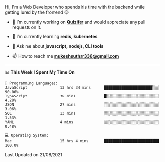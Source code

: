 Hi, I'm a Web Developer who spends his time with the backend while getting lured by the frontend 😜

- 🔭 I’m currently working on **[Quizifer](https://github.com/SutharMukesh/Quizifer/)** and would appreciate any pull requests on it.

- 🌱 I’m currently learning **redis, kubernetes**

- 💬 Ask me about **javascript, nodejs, CLI tools**

- 📫 How to reach me **mukeshsuthar336@gmail.com**

---
<!--START_SECTION:waka-->
📊 **This Week I Spent My Time On** 

```text
💬 Programming Languages: 
JavaScript               13 hrs 34 mins      ██████████████████████░░░   90.06% 
TypeScript               38 mins             █░░░░░░░░░░░░░░░░░░░░░░░░   4.28% 
JSON                     27 mins             ░░░░░░░░░░░░░░░░░░░░░░░░░   3.06% 
SQL                      13 mins             ░░░░░░░░░░░░░░░░░░░░░░░░░   1.53% 
YAML                     4 mins              ░░░░░░░░░░░░░░░░░░░░░░░░░   0.48%

💻 Operating System: 
Mac                      15 hrs 4 mins       █████████████████████████   100.0%

```


 Last Updated on 21/08/2021
<!--END_SECTION:waka-->
